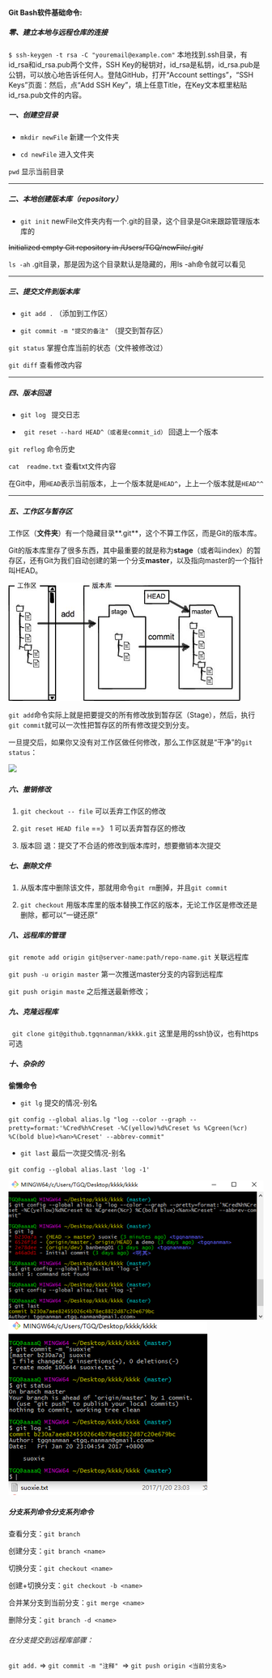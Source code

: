 
#### Git Bash软件基础命令:

##### 零、建立本地与远程仓库的连接

`$ ssh-keygen -t rsa -C "youremail@example.com"`
本地找到.ssh目录，有id_rsa和id_rsa.pub两个文件，SSH Key的秘钥对，id_rsa是私钥，id_rsa.pub是公钥，可以放心地告诉任何人。登陆GitHub，打开“Account settings”，“SSH Keys”页面：然后，点“Add SSH Key”，填上任意Title，在Key文本框里粘贴id_rsa.pub文件的内容。


#####  一、创建空目录
- `mkdir newFile`    新建一个文件夹

- `cd newFile`      进入文件夹

`pwd`    显示当前目录


------------



##### 二、本地创建版本库（repository）
- `git init`    newFile文件夹内有一个.git的目录，这个目录是Git来跟踪管理版本库的

~~Initialized empty Git repository in /Users/TGQ/newFile/.git/~~

`ls -ah`     .git目录，那是因为这个目录默认是隐藏的，用ls -ah命令就可以看见



------------


##### 三、提交文件到版本库

- `git add .`   （添加到工作区）

- `git commit -m "提交的备注"`   （提交到暂存区）

`git status`    掌握仓库当前的状态（文件被修改过）

`git diff`      查看修改内容

------------



##### 四、版本回退

- `git log `     提交日志

- ` git reset --hard HEAD^（或者是commit_id）`  回退上一个版本

`git reflog`  命令历史

`cat  readme.txt`   查看txt文件内容

在Git中，用`HEAD`表示当前版本，上一个版本就是`HEAD^`，上上一个版本就是`HEAD^^`


------------


##### 五、工作区与暂存区

工作区（**文件夹**）有一个隐藏目录**.git**，这个不算工作区，而是Git的版本库。

Git的版本库里存了很多东西，其中最重要的就是称为**stage**（或者叫index）的暂存区，还有Git为我们自动创建的第一个分支**master**，以及指向master的一个指针叫HEAD。

![](picture/提交.jpg)


`git add`命令实际上就是把要提交的所有修改放到暂存区（Stage），然后，执行`git commit`就可以一次性把暂存区的所有修改提交到分支。

一旦提交后，如果你又没有对工作区做任何修改，那么工作区就是“干净”的`git status`：

![](picture/stage空.jpg)


##### 六、撤销修改

1. `git checkout -- file`  可以丢弃工作区的修改

1. `git reset HEAD file`   ==》 1     可以丢弃暂存区的修改

1. 版本回 退：提交了不合适的修改到版本库时，想要撤销本次提交


##### 七、删除文件
1. 从版本库中删除该文件，那就用命令`git rm`删掉，并且`git commit`

1. `git checkout`   用版本库里的版本替换工作区的版本，无论工作区是修改还是删除，都可以“一键还原”

##### 八、远程库的管理

`git remote add origin git@server-name:path/repo-name.git`   关联远程库

`git push -u origin master`    第一次推送master分支的内容到远程库

`git push origin maste`   之后推送最新修改；





##### 九、克隆远程库

` git clone git@github.tgqnnanman/kkkk.git`    这里是用的ssh协议，也有https可选



##### 十、杂杂的

**偷懒命令**

- `git lg` 提交的情况-别名

`git config --global alias.lg "log --color --graph --pretty=format:'%Cred%h%Creset -%C(yellow)%d%Creset %s %Cgreen(%cr) %C(bold blue)<%an>%Creset' --abbrev-commit"`

- `git last`   最后一次提交情况-别名

`git config --global alias.last 'log -1'`

![](picture/bieming01.png)
![](picture/bieming02.png)


##### 分支系列命令分支系列命令
查看分支：`git branch`

创建分支：`git branch <name>`

切换分支：`git checkout <name>`

创建+切换分支：`git checkout -b <name>`

合并某分支到当前分支：`git merge <name>`

删除分支：`git branch -d <name>
`
###### 在分支提交到远程库部骤：
`git add.`  =>  `git commit -m "注释"`  =>  `git push origin <当前分支名>`
